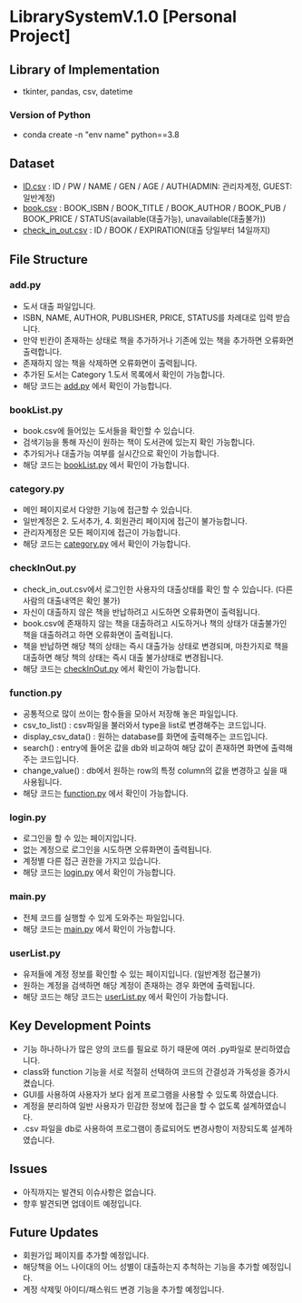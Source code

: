 # LibrarySystemV.1.0 [Personal Project]

## Library of Implementation
 - tkinter, pandas, csv, datetime

### Version of Python
 - conda create -n "env name" python==3.8

## Dataset
 - [ID.csv](https://github.com/hoya9802/LibrarySystem/blob/main/data/ID.csv) : ID / PW / NAME / GEN / AGE / AUTH(ADMIN: 관리자계정, GUEST: 일반계정)
 - [book.csv](https://github.com/hoya9802/LibrarySystem/blob/main/data/book.csv) : BOOK_ISBN	/ BOOK_TITLE	/ BOOK_AUTHOR	/ BOOK_PUB / BOOK_PRICE /	STATUS(available(대출가능), unavailable(대출불가))
 - [check_in_out.csv](https://github.com/hoya9802/LibrarySystem/blob/main/data/check_in_out.csv) : ID /	BOOK /	EXPIRATION(대출 당일부터 14일까지)

## File Structure
### add.py
  - 도서 대출 파일입니다.
  - ISBN, NAME, AUTHOR, PUBLISHER, PRICE, STATUS를 차례대로 입력 받습니다.
  - 만약 빈칸이 존재하는 상태로 책을 추가하거나 기존에 있는 책을 추가하면 오류화면 출력합니다.
  - 존재하지 않는 책을 삭제하면 오류화면이 출력됩니다.
  - 추가된 도서는 Category 1.도서 목록에서 확인이 가능합니다.
  - 해당 코드는 [add.py](https://github.com/hoya9802/LibrarySystem/blob/main/add.py) 에서 확인이 가능합니다.

### bookList.py
  - book.csv에 들어있는 도서들을 확인할 수 있습니다.
  - 검색기능을 통해 자신이 원하는 책이 도서관에 있는지 확인 가능합니다.
  - 추가되거나 대출가능 여부를 실시간으로 확인이 가능합니다.
  - 해당 코드는 [bookList.py](https://github.com/hoya9802/LibrarySystem/blob/main/bookList.py) 에서 확인이 가능합니다.


### category.py
  - 메인 페이지로서 다양한 기능에 접근할 수 있습니다.
  - 일반계정은 2. 도서추가, 4. 회원관리 페이지에 접근이 불가능합니다.
  - 관리자계정은 모든 페이지에 접근이 가능합니다.
  - 해당 코드는 [category.py](https://github.com/hoya9802/LibrarySystem/blob/main/category.py) 에서 확인이 가능합니다.

### checkInOut.py
  - check_in_out.csv에서 로그인한 사용자의 대출상태를 확인 할 수 있습니다. (다른 사람의 대출내역은 확인 불가)
  - 자신이 대출하지 않은 책을 반납하려고 시도하면 오류화면이 출력됩니다.
  - book.csv에 존재하지 않는 책을 대출하려고 시도하거나 책의 상태가 대출불가인 책을 대출하려고 하면 오류화면이 출력됩니다.
  - 책을 반납하면 해당 책의 상태는 즉시 대출가능 상태로 변경되며, 마찬가지로 책을 대출하면 해당 책의 상태는 즉시 대출 불가상태로 변경됩니다.
  - 해당 코드는 [checkInOut.py](https://github.com/hoya9802/LibrarySystem/blob/main/checkInOut.py) 에서 확인이 가능합니다.

### function.py
  - 공통적으로 많이 쓰이는 함수들을 모아서 저장해 놓은 파일입니다.
  - csv_to_list() : csv파일을 불러와서 type을 list로 변경해주는 코드입니다.
  - display_csv_data() : 원하는 database를 화면에 출력해주는 코드입니다.
  - search() : entry에 들어온 값을 db와 비교하여 해당 값이 존재하면 화면에 출력해주는 코드입니다.
  - change_value() : db에서 원하는 row의 특정 column의 값을 변경하고 싶을 때 사용됩니다.
  - 해당 코드는 [function.py](https://github.com/hoya9802/LibrarySystem/blob/main/function.py) 에서 확인이 가능합니다.

### login.py
  - 로그인을 할 수 있는 페이지입니다.
  - 없는 계정으로 로그인을 시도하면 오류화면이 출력됩니다.
  - 계정별 다른 접근 권한을 가지고 있습니다.
  - 해당 코드는 [login.py](https://github.com/hoya9802/LibrarySystem/blob/main/login.py) 에서 확인이 가능합니다.
 
### main.py
  - 전체 코드를 실행할 수 있게 도와주는 파일입니다.
  - 해당 코드는 [main.py](https://github.com/hoya9802/LibrarySystem/blob/main/main.py) 에서 확인이 가능합니다.

### userList.py
  - 유저들에 계정 정보를 확인할 수 있는 페이지입니다. (일반계정 접근불가)
  - 원하는 계정을 검색하면 해당 계정이 존재하는 경우 화면에 출력됩니다.
  - 해당 코드는 해당 코드는 [userList.py](https://github.com/hoya9802/LibrarySystem/blob/main/userList.py) 에서 확인이 가능합니다.

## Key Development Points
 - 기능 하나하나가 많은 양의 코드를 필요로 하기 때문에 여러 .py파일로 분리하였습니다.
 - class와 function 기능을 서로 적절히 선택하여 코드의 간결성과 가독성을 증가시켰습니다.
 - GUI를 사용하여 사용자가 보다 쉽게 프로그램을 사용할 수 있도록 하였습니다.
 - 계정을 분리하여 일반 사용자가 민감한 정보에 접근을 할 수 없도록 설계하였습니다.
 - .csv 파일을 db로 사용하여 프로그램이 종료되어도 변경사항이 저장되도록 설계하였습니다.

## Issues
 - 아직까지는 발견되 이슈사항은 없습니다.
 - 향후 발견되면 업데이트 예정입니다.

## Future Updates
 - 회원가입 페이지를 추가할 예정입니다.
 - 해당책을 어느 나이대의 어느 성별이 대출하는지 추척하는 기능을 추가할 예정입니다.
 - 계정 삭제및 아이디/패스워드 변경 기능을 추가할 예정입니다.


